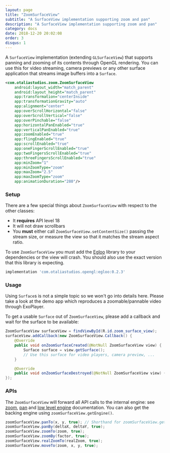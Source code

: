 ```yaml
---
layout: page
title: "ZoomSurfaceView"
subtitle: "A SurfaceView implementation supporting zoom and pan"
description: "A SurfaceView implementation supporting zoom and pan"
category: docs
date: 2018-12-20 20:02:08
order: 3
disqus: 1
---
```



A `SurfaceView` implementation (extending `GLSurfaceView`) that supports panning and zooming of its contents
through OpenGL rendering. You can use this for video streaming, camera previews or any other surface application
that streams image buffers into a `Surface`.

```xml
<com.otaliastudios.zoom.ZoomSurfaceView
    android:layout_width="match_parent"
    android:layout_height="match_parent"
    app:transformation="centerInside"
    app:transformationGravity="auto"
    app:alignment="center"
    app:overScrollHorizontal="false"
    app:overScrollVertical="false"
    app:overPinchable="false"
    app:horizontalPanEnabled="true"
    app:verticalPanEnabled="true"
    app:zoomEnabled="true"
    app:flingEnabled="true"
    app:scrollEnabled="true"
    app:oneFingerScrollEnabled="true"
    app:twoFingersScrollEnabled="true"
    app:threeFingersScrollEnabled="true"
    app:minZoom="1"
    app:minZoomType="zoom"
    app:maxZoom="2.5"
    app:maxZoomType="zoom"
    app:animationDuration="280"/>
```

### Setup

There are a few special things about `ZoomSurfaceView` with respect to the other classes:

- It **requires** API level 18
- It will not draw scrollbars
- You **must** either call `ZoomSurfaceView.setContentSize()` passing the stream size, or measure the
  view so that it matches the stream aspect ratio.

To use `ZoomSurfaceView` you must add the [Egloo](https://github.com/natario1/Egloo) library to your
dependencies or the view will crash. You should also use the exact version that this library is expecting.

```groovy
implementation 'com.otaliastudios.opengl:egloo:0.2.3'
```

### Usage

Using `Surface`s is not a simple topic so we won't go into details here. Please take a look
at the demo app which reproduces a zoomable/pannable video through ExoPlayer.

To get a usable `Surface` out of `ZoomSurfaceView`, please add a callback and wait for the surface
to be available:

```java
ZoomSurfaceView surfaceView = findViewById(R.id.zoom_surface_view);
surfaceView.addCallback(new ZoomSurfaceView.Callback() {
    @Override
    public void onZoomSurfaceCreated(@NotNull ZoomSurfaceView view) {
        Surface surface = view.getSurface();
        // Use this surface for video players, camera preview, ...
    }

    @Override
    public void onZoomSurfaceDestroyed(@NotNull ZoomSurfaceView view) { }
});
```

### APIs

The `ZoomSurfaceView` will forward all API calls to the internal engine: see [zoom](zoom-apis), [pan](pan-apis) 
and [low level engine](zoom-engine) documentation. You can also get the backing engine using `zoomSurfaceView.getEngine()`.

```java
zoomSurfaceView.panTo(x, y, true); // Shorthand for zoomSurfaceView.getEngine().panTo(x, y, true)
zoomSurfaceView.panBy(deltaX, deltaY, true);
zoomSurfaceView.zoomTo(zoom, true);
zoomSurfaceView.zoomBy(factor, true);
zoomSurfaceView.realZoomTo(realZoom, true);
zoomSurfaceView.moveTo(zoom, x, y, true);
```
